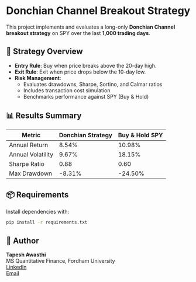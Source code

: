 
# Donchian Channel Breakout Strategy

This project implements and evaluates a long-only **Donchian Channel breakout strategy** on SPY over the last **1,000 trading days**.

## 📌 Strategy Overview

- **Entry Rule**: Buy when price breaks above the 20-day high.
- **Exit Rule**: Exit when price drops below the 10-day low.
- **Risk Management**:
  - Evaluates drawdowns, Sharpe, Sortino, and Calmar ratios
  - Includes transaction cost simulation
  - Benchmarks performance against SPY (Buy & Hold)

## 📊 Results Summary

| Metric            | Donchian Strategy | Buy & Hold SPY |
|------------------|-------------------|----------------|
| Annual Return     | 8.54%             | 10.98%         |
| Annual Volatility | 9.67%             | 18.15%         |
| Sharpe Ratio      | 0.88              | 0.60           |
| Max Drawdown      | -8.31%            | -24.50%        |

## 📦 Requirements

Install dependencies with:

```bash
pip install -r requirements.txt
```

## 🧠 Author

**Tapesh Awasthi**  
MS Quantitative Finance, Fordham University  
[LinkedIn](https://www.linkedin.com/in/tapeshawasthi/)  
[Email](mailto:ta61@fordham.edu)
